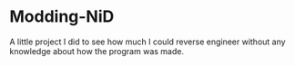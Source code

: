 # Modding-NiD
A little project I did to see how much I could reverse engineer without any knowledge about how the program was made.
